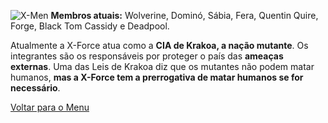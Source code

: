 ![X-Men](https://eb6f93.a2cdn1.secureserver.net/wp-content/uploads/2022/04/todas-equipes-marvel-250422-2.jpg)
**Membros atuais:**  Wolverine, Dominó, Sábia, Fera, Quentin Quire, Forge, Black Tom Cassidy e Deadpool.

Atualmente a X-Force atua como a  **CIA de Krakoa, a nação mutante**. Os integrantes são os responsáveis por proteger o país das  **ameaças externas**. Uma das Leis de Krakoa diz que os mutantes não podem matar humanos,  **mas a X-Force tem a prerrogativa de matar humanos se for necessário**.

[Voltar para o Menu](https://github.com/GuhBrando/super-equipes/blob/main/menu.md)